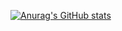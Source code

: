 [![Anurag's GitHub stats](https://github-readme-stats.vercel.app/api?username=annaroos&show_icons=true&theme=merko)](https://github.com/anuraghazra/github-readme-stats)
